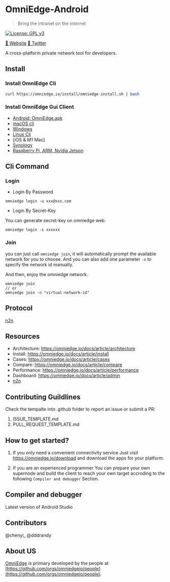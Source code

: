 # OmniEdge-Android

>Bring the intranet on the internet

<!-- [![Build Status]() -->
[![License: GPL v3](https://img.shields.io/badge/License-GPL%20v3-blue.svg)](http://www.gnu.org/licenses/gpl-3.0)

[🤝 Website](https://omniedge.io)
[💬 Twitter](https://twitter.com/omniedgeio)

A cross-platform private network tool for developers.


## Install

### Install OmniEdge Cli

```bash
curl https://omniedge.io/install/omniedge-install.sh | bash
```

### Install OmniEdge Gui Client

-   [Android: OmniEdge.apk](https://omniedge.io/install/download/0.2.2/omniedge-release-v0.2.2.apk)
-   [macOS cli](https://omniedge.io/install/download/0.2.3/omniedgecli-macos-latest.zip)
-   [Windows](https://omniedge.io/install/download/0.2.3/omniedge-setup-0.2.3.exe)
-   [Linux Cli](https://github.com/omniedgeio/app-release/releases/tag/v0.2.3)
-   [iOS & M1 Mac]
-   [Synology](https://omniedge.io/download/synology)
-   [Raspberry Pi, ARM, Nvidia Jetson](https://github.com/omniedgeio/app-release/releases/tag/v0.2.3)


## Cli Command

### Login

- Login By Password

```shell
omniedge login -u xxx@xxx.com
```

-  Login By Secret-Key

You can generate secret-key on omniedge web.

```shell
omniedge login -s xxxxxx
```

### Join

you can just call `omniedge join`, it will automatically prompt 
the available network for you to choose. And you can 
also add one parameter `-n` to specify the network id manually.

And then, enjoy the omniedge network.

```shell
omniedge join 
// or
omniedge join -n "virtual-network-id" 
```

## Protocol

[n2n](https://github.com/ntop/n2n)

## Resources

- Architecture: https://omniedge.io/docs/article/architecture
- Install: https://omniedge.io/docs/article/install
- Cases: https://omniedge.io/docs/article/cases
- Compare: https://omniedge.io/docs/article/compare
- Performance: https://omniedge.io/docs/article/performance
- Dashboard: https://omniedge.io/docs/article/admin
- [n2n](https://github.com/ntop/n2n)


## Contributing Guildlines

Check the tempalte into .github folder to report an issue or submit a PR: 
1. ISSUE_TEMPLATE.md 
2. PULL_REQUEST_TEMPLATE.md 

## How to get started? 

1. If you only need a convenient connectivity service 
Just visit https://omniedge.io/download and download the apps for your platform. 

2. If you are an experienced programmer 
You can prepare your own supernode and build the client to reach your own target accroding to the following `Compiler and debugger` Section.

## Compiler and debugger

Latest version of Android Studio


## Contributors

@chenyi_ @dddrandy

## About US
[OmniEdge](https://omniedge.io) is primiary developed by the people at [https://github.com/orgs/omniedgeio/people](https://github.com/orgs/omniedgeio/people). 
